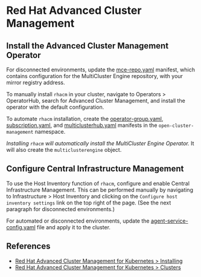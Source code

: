 
# Red Hat Advanced Cluster Management

## Install the Advanced Cluster Management Operator

For disconnected environments, update the [mce-repo.yaml](mce-repo.yaml)
manifest, which contains configuration for the MultiCluster Engine repository,
with your mirror registry address.

To manually install `rhacm` in your cluster, navigate to Operators >
OperatorHub, search for Advanced Cluster Management, and install the operator
with the default configuration.

To automate `rhacm` installation, create the
[operator-group.yaml](operator-group.yaml),
[subscription.yaml](subscription.yaml), and
[multiclusterhub.yaml](multiclusterhub.yaml) manifests in the
`open-cluster-management` namespace.

*Installing `rhacm` will automatically install the MultiCluster Engine
Operator.* It will also create the `multiclusterengine` object.

## Configure Central Infrastructure Management

To use the Host Inventory function of `rhacm`, configure and enable Central
Infrastructure Management. This can be performed manually by navigating to
Infrastructure > Host Inventory and clicking on the `Configure host inventory
settings` link on the top right of the page. (See the next paragraph for
disconnected environments.)

For automated or disconnected environments, update the
[agent-service-config.yaml](agent-service-config.yaml) file and apply it to the
cluster.

## References

* [Red Hat Advanced Cluster Management for Kubernetes > Installing](https://docs.redhat.com/en/documentation/red_hat_advanced_cluster_management_for_kubernetes/2.13/html-single/install/index)
* [Red Hat Advanced Cluster Management for Kubernetes > Clusters](https://docs.redhat.com/en/documentation/red_hat_advanced_cluster_management_for_kubernetes/2.13/html-single/clusters/index)

